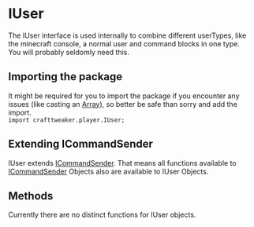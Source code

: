 # IUser

The IUser interface is used internally to combine different userTypes, like the minecraft console, a normal user and command blocks in one type.  
You will probably seldomly need this.

## Importing the package
It might be required for you to import the package if you encounter any issues (like casting an [Array](/AdvancedFunctions/Arrays_and_Loops/)), so better be safe than sorry and add the import.  
`import crafttweaker.player.IUser;`

## Extending ICommandSender
IUser extends [ICommandSender](/Vanilla/Commands/ICommandSender/). That means all functions available to [ICommandSender](/Vanilla/Commands/ICommandSender/) Objects also are available to IUser Objects.  

## Methods
Currently there are no distinct functions for IUser objects.

